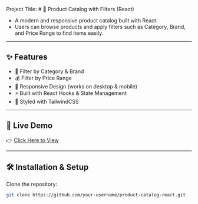 Project Title:
    # 🛒 Product Catalog with Filters (React)

   - A modern and responsive product catalog built with React.  
   - Users can browse products and apply filters such as Category, Brand, and Price Range to find items easily.

---

## ✨ Features
- 🔎 Filter by Category & Brand
- 💰 Filter by Price Range
- 📱 Responsive Design (works on desktop & mobile)
- ⚡ Built with React Hooks & State Management
- 🎨 Styled with TailwindCSS

---


## 🚀 Live Demo
👉 [Click Here to View](https://your-live-link.com)  

---

## 🛠️ Installation & Setup

Clone the repository:
```bash
git clone https://github.com/your-username/product-catalog-react.git